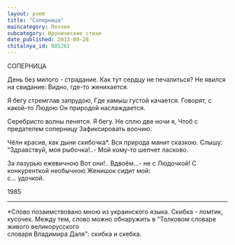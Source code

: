 ```yaml
---
layout: poem
title: "Соперница"
maincategory: Поэзия
subcategory: Иронические стихи
date_published: 2013-09-28
chitalnya_id: 885261
---
```




СОПЕРНИЦА

День без милого - страдание.
Как тут сердцу не печалиться?
Не явился на свидание:
Видно, где-то женихается.

Я бегу стремглав запрудою,
Где камыш густой качается.
Говорят, с какой-то Людою
Он природой наслаждается.

Серебристо волны пенятся.
Я бегу. Не сплю две ночи я,
Чтоб с предателем соперницу
Зафиксировать воочию.

Чёлн красив, как дыни скибочка\*.
Вся природа манит сказкою.
Слышу: "Здравствуй, моя рыбочка!..-
Мой кому-то шепчет ласково.

За лазурью ежевичною
Вот они!.. Вдвоём...- не с Людочкой!
С конкуренткой необычною
Женишок сидит мой:  
с... удочкой.

1985
___________________
\*Слово позаимствовано мною из украинского языка.
Скибка - ломтик, кусочек. Между тем, слово можно
обнаружить в "Толковом словаре живого великорусского  
словаря Владимира Даля": скибка и скебка.






